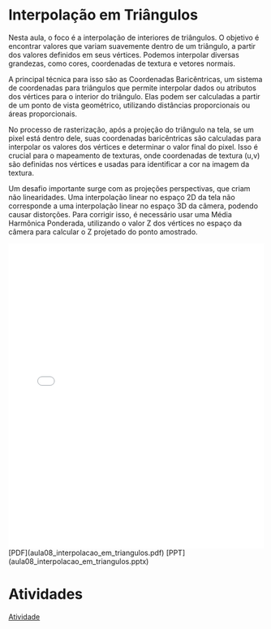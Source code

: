 # Interpolação em Triângulos

Nesta aula, o foco é a interpolação de interiores de triângulos. O objetivo é encontrar valores que variam suavemente dentro de um triângulo, a partir dos valores definidos em seus vértices. Podemos interpolar diversas grandezas, como cores, coordenadas de textura e vetores normais.

A principal técnica para isso são as Coordenadas Baricêntricas, um sistema de coordenadas para triângulos que permite interpolar dados ou atributos dos vértices para o interior do triângulo. Elas podem ser calculadas a partir de um ponto de vista geométrico, utilizando distâncias proporcionais ou áreas proporcionais.

No processo de rasterização, após a projeção do triângulo na tela, se um pixel está dentro dele, suas coordenadas baricêntricas são calculadas para interpolar os valores dos vértices e determinar o valor final do pixel. Isso é crucial para o mapeamento de texturas, onde coordenadas de textura (u,v) são definidas nos vértices e usadas para identificar a cor na imagem da textura.

Um desafio importante surge com as projeções perspectivas, que criam não linearidades. Uma interpolação linear no espaço 2D da tela não corresponde a uma interpolação linear no espaço 3D da câmera, podendo causar distorções. Para corrigir isso, é necessário usar uma Média Harmônica Ponderada, utilizando o valor Z dos vértices no espaço da câmera para calcular o Z projetado do ponto amostrado.

<embed height="600" src="aula08_interpolacao_em_triangulos.pdf" type="application/pdf" width="100%">
[PDF](aula08_interpolacao_em_triangulos.pdf)
[PPT](aula08_interpolacao_em_triangulos.pptx)

# Atividades

[Atividade](atividade.ipynb)